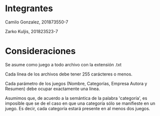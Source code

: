 # Integrantes
Camilo Gonzalez, 201873550-7

Zarko Kuljis, 201823523-7
# Consideraciones
Se asume como juego a todo archivo con la extensión .txt

Cada línea de los archivos debe tener 255 carácteres o menos.

Cada parámetro de los juegos (Nombre, Categorías, Empresa Autora y Resumen) debe ocupar exactamente una línea.

Asumimos que, de acuerdo a la semántica de la palabra 'categoría', es imposible que se de el caso en que una categoría sólo se manifieste en un juego. Es decir, cada categoría estará presente en al menos dos juegos.